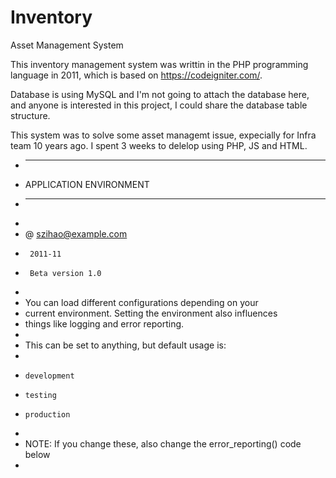 # Inventory
Asset Management System

This inventory management system was writtin in the PHP programming language in 2011, which is based on https://codeigniter.com/. 

Database is using MySQL and I'm not going to attach the database here, and anyone is interested in this project, I could share the database table structure.

This system was to solve some asset managemt issue, expecially for Infra team 10 years ago. I spent 3 weeks to delelop using PHP, JS and HTML. 

 * ---------------------------------------------------------------
 * APPLICATION ENVIRONMENT
 * ---------------------------------------------------------------
 *
 * @	szihao@example.com
 * 		2011-11
 * 		Beta version 1.0
 *
 * You can load different configurations depending on your
 * current environment. Setting the environment also influences
 * things like logging and error reporting.
 *
 * This can be set to anything, but default usage is:
 *
 *     development
 *     testing
 *     production
 *
 * NOTE: If you change these, also change the error_reporting() code below
 *
